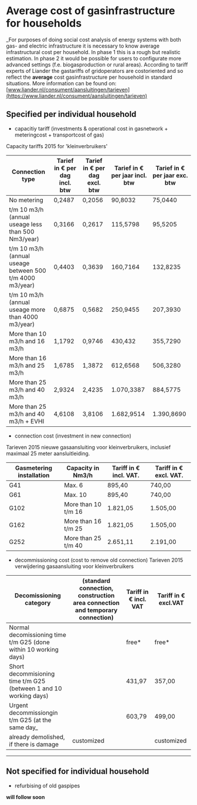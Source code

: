 # Average cost of gasinfrastructure for households

_For purposes of doing social cost analysis of energy systems with both gas- and electric infrastructure it is necessary to know
average infrastructural cost per household. In phase 1 this is a rough but realistic estimation. In phase 2 it would be possible for users
to configurate more advanced settings (f.e. biogasproduction or rural areas). According to tariff experts of Liander the gastariffs of 
gridoperators are costoriented and so reflect the __average__ cost gasinfrastructure per household in standard situations. More information
can be found on: [www.liander.nl/consument/aansluitingen/tarieven](https://www.liander.nl/consument/aansluitingen/tarieven)

## Specified per individual household
* capacitiy tariff (investments & operational cost in gasnetwork + meteringcost + transportcost of gas)


Capacity tariffs 2015 for 'kleinverbruikers'

Connection type	| Tarief in € per dag incl. btw	| Tarief in € per dag excl. btw | Tarief in € per jaar incl. btw	| Tarief in € per jaar exc. btw |
--------------- | ----------------------------- | ----------------------------- | ------------------------------ | ----------------------------- |
No metering	| 0,2487| 0,2056 | 90,8032 | 75,0440 |
t/m 10 m3/h (annual useage less than 500 Nm3/year) | 0,3166 | 0,2617 | 115,5798 | 95,5205 |
t/m 10 m3/h (annual useage between 500 t/m 4000 m3/year) | 0,4403 | 0,3639	| 160,7164 | 132,8235 |
t/m 10 m3/h (annual useage more than 4000 m3/year) | 0,6875 | 0,5682 | 250,9455 | 207,3930 |
More than 10 m3/h and 16 m3/h | 1,1792 | 0,9746 | 430,432  | 355,7290 |
More than 16 m3/h and 25 m3/h	| 1,6785 | 1,3872 | 612,6568 | 506,3280 |
More than 25 m3/h and 40 m3/h	| 2,9324 | 2,4235 | 1.070,3387 | 884,5775 |
More than 25 m3/h and 40 m3/h + EVHI| 4,6108 | 3,8106 | 1.682,9514 | 1.390,8690 |

 - connection cost (investment in new connection)

Tarieven 2015 nieuwe gasaansluiting voor kleinverbruikers, inclusief maximaal 25 meter aansluitleiding.

Gasmetering installation | Capacity in Nm3/h | Tariff in € incl. VAT. |	Tariff in € excl. VAT.  |
------------------------ | ----------------- | ---------------------- | ----------------------- |
G41 | Max.  6 | 895,40 | 740,00 |
G61 | Max.  10 | 895,40 | 740,00 |
G102 | More than 10 t/m 16 | 1.821,05 | 1.505,00 |
G162 | More than 16 t/m 25 | 1.821,05 | 1.505,00 |
G252 | More than 25 t/m 40 | 2.651,11 | 2.191,00 |

 - decommissioning cost (cost to remove old connection)
Tarieven 2015 verwijdering gasaansluiting voor kleinverbruikers	

Decomissioning category | (standard connection, construction area connection and temporary connection) | Tariff in € incl. VAT | Tariff in € excl.VAT |
----------------------- | ---------------------------------------------------------------------------- | --------------------- | -------------------- |
Normal decomissioning time t/m G25 (done within 10 working days) |  | free*	| free* |
Short decommisioning time t/m G25 (between 1 and 10 working days) |  | 431,97 | 357,00 |
Urgent decommissiongin t/m G25 (at the same day_ |  | 603,79 | 499,00 |
already demolished, if there is damage | customized |  | customized |

----------------------------------------------------------------------------------------------------------------------
## Not specified for individual household

 - refurbising of old gaspipes
 
__will follow soon__
